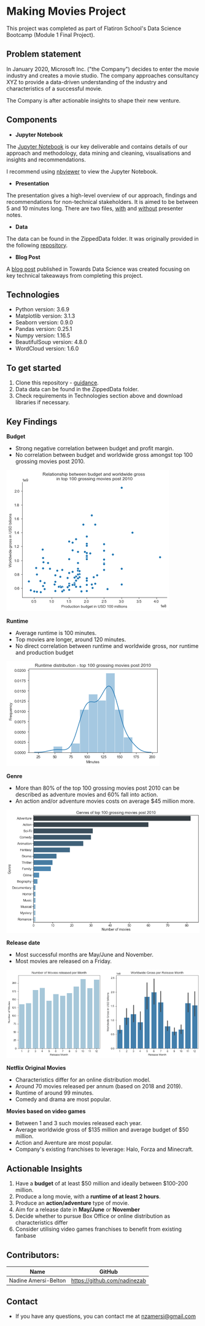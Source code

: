 # Making Movies Project

This project was completed as part of Flatiron School's Data Science Bootcamp (Module 1 Final Project).

## Problem statement
In January 2020, Microsoft Inc. ("the Company") decides to enter the movie industry and creates a movie studio. The company approaches consultancy XYZ to provide a data-driven understanding of the industry and characteristics of a successful movie.

The Company is after actionable insights to shape their new venture.

## Components

* **Jupyter Notebook**

The [Jupyter Notebook](https://github.com/nadinezab/making-movies/blob/master/Making%20Movies.ipynb) is our key deliverable and contains details of our approach and methodology, data mining and cleaning, visualisations and insights and recommendations. 

I recommend using [nbviewer](https://nbviewer.jupyter.org/) to view the Jupyter Notebook.

* **Presentation**

The presentation gives a high-level overview of our approach, findings and recommendations for non-technical stakeholders. It is aimed to be between 5 and 10 minutes long. There are two files, [with](https://github.com/nadinezab/making-movies/blob/master/Presentation_with_notes.pdf) and [without](https://github.com/nadinezab/making-movies/blob/master/Presentation.pdf) presenter notes.

* **Data**

The data can be found in the ZippedData folder. It was originally provided in the following [repository](https://github.com/learn-co-students/dsc-mod-1-project-v2-1-onl01-dtsc-pt-012120/tree/master/zippedData).

* **Blog Post**

A [blog post](https://towardsdatascience.com/5-technical-takeaways-from-my-first-eda-project-f806375574ce?source=friends_link&sk=85b2ff54b7d20f1d90ea89f3cc13e185) published in Towards Data Science was created focusing on key technical takeaways from completing this project.  

## Technologies
* Python version: 3.6.9
* Matplotlib version: 3.1.3
* Seaborn version: 0.9.0
* Pandas version: 0.25.1
* Numpy version: 1.16.5
* BeautifulSoup version: 4.8.0
* WordCloud version: 1.6.0


## To get started

1. Clone this repository - [guidance](https://help.github.com/articles/cloning-a-repository/).
2. Data data can be found in the ZippedData folder.
3. Check requirements in Technologies section above and download libraries if necessary.


## Key Findings

**Budget**
- Strong negative correlation between budget and profit margin.
- No correlation between budget and worldwide gross amongst top 100 grossing movies post 2010.

![Relationship between budget and worldwide gross](Budget.jpg)


**Runtime**
- Average runtime is 100 minutes.
- Top movies are longer, around 120 minutes.
- No direct correlation between runtime and worldwide gross, nor runtime and production budget

![Runtime for top 100 grossing movies post 2010](Runtime.jpg)

**Genre**
- More than 80% of the top 100 grossing movies post 2010 can be described as adventure movies and 60% fall into action.
- An action and/or adventure movies costs on average $45 million more.

![Genres of top 100 grossing movies post 2010](Genres.jpg)

**Release date**
- Most successful months are May/June and November.
- Most movies are released on a Friday.

![Release month count and worldwide gross per release month](Releasemonth.jpg)

**Netflix Original Movies**
- Characteristics differ for an online distribution model.
- Around 70 movies released per annum (based on 2018 and 2019).
- Runtime of around 99 minutes.
- Comedy and drama are most popular.

**Movies based on video games**
- Between 1 and 3 such movies released each year.
- Average worldwide gross of $135 million and average budget of $50 million.
- Action and Aventure are most popular.
- Company's existing franchises to leverage: Halo, Forza and Minecraft.

## Actionable Insights

1. Have a **budget** of at least $50 million and ideally between $100-200 million.
2. Produce a long movie, with a **runtime of at least 2 hours**.
3. Produce an **action/adventure** type of movie.
4. Aim for a release date in **May/June** or **November**
5. Decide whether to pursue Box Office or online distribution as characteristics differ
6. Consider utilising video games franchises to benefit from existing fanbase

## Contributors:

|Name     |  GitHub   |
|---------|-----------------|
|Nadine Amersi-Belton |https://github.com/nadinezab|

## Contact

* If you have any questions, you can contact me at nzamersi@gmail.com

